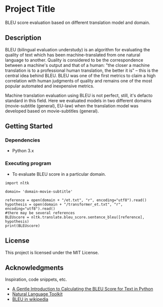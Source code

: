 # Project Title

BLEU score evaluation based on different translation model and domain.  

## Description

BLEU (bilingual evaluation understudy) is an algorithm for evaluating the quality of text which has been machine-translated from one natural language to another. Quality is considered to be the correspondence between a machine's output and that of a human: "the closer a machine translation is to a professional human translation, the better it is" – this is the central idea behind BLEU. BLEU was one of the first metrics to claim a high correlation with human judgments of quality and remains one of the most popular automated and inexpensive metrics.

Machine translation evaluation using BLEU is not perfect, still, it's defacto standard in this field. Here we evaluated models in two different domains (movie-subtitle (general), EU-law) when the translation model was developed based on movie-subtitles (general).


## Getting Started

### Dependencies

* Python 3.x

### Executing program

* To evaluate BLEU score in a particular domain.

```
import nltk

domain= 'domain-movie-subtitle'

reference = open(domain + "/et.txt", "r", encoding="utf8").read()
hypothesis = open(domain + "/transformer_et.txt", "r", encoding="utf8").read()
#there may be several references
BLEUscore = nltk.translate.bleu_score.sentence_bleu([reference], hypothesis)
print(BLEUscore)
```

## License

This project is licensed under the MIT License.

## Acknowledgments

Inspiration, code snippets, etc.
* [A Gentle Introduction to Calculating the BLEU Score for Text in Python](https://machinelearningmastery.com/calculate-bleu-score-for-text-python/)
* [Natural Language Toolkit](https://www.nltk.org/)
* [BLEU in wikipedia](https://en.wikipedia.org/wiki/BLEU)